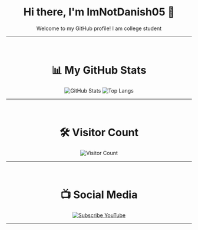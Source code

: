 <div align="center">
<h1>Hi there, I'm ImNotDanish05 👋</h1>
Welcome to my GitHub profile!
I am college student

---
<br>
<h1>📊 My GitHub Stats</h1>

![GitHub Stats](https://github-readme-stats.vercel.app/api?username=imnotdanish05&show_icons=true&hide_title=true&include_all_commits=true&hide=prs,issues,contribs&theme=tokyonight&border_radius=12)
![Top Langs](https://github-readme-stats.vercel.app/api/top-langs/?username=imnotdanish05&layout=compact&theme=dracula&border_radius=12&langs_count=6)

---

<br>
<h1>🛠️ Visitor Count</h1>

![Visitor Count](https://profile-counter.glitch.me/imnotdanish05/count.svg)

---
<br>

<h1>📺 Social Media</h1>

[![Subscribe YouTube](https://img.shields.io/badge/YouTube-ImNotDanish05-red?style=for-the-badge&logo=youtube&logoColor=white)](https://www.youtube.com/@ImNotDanish05)

---
</div>
